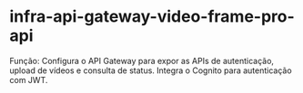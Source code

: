 # infra-api-gateway-video-frame-pro-api
Função: Configura o API Gateway para expor as APIs de autenticação, upload de vídeos e consulta de status. Integra o Cognito para autenticação com JWT.
